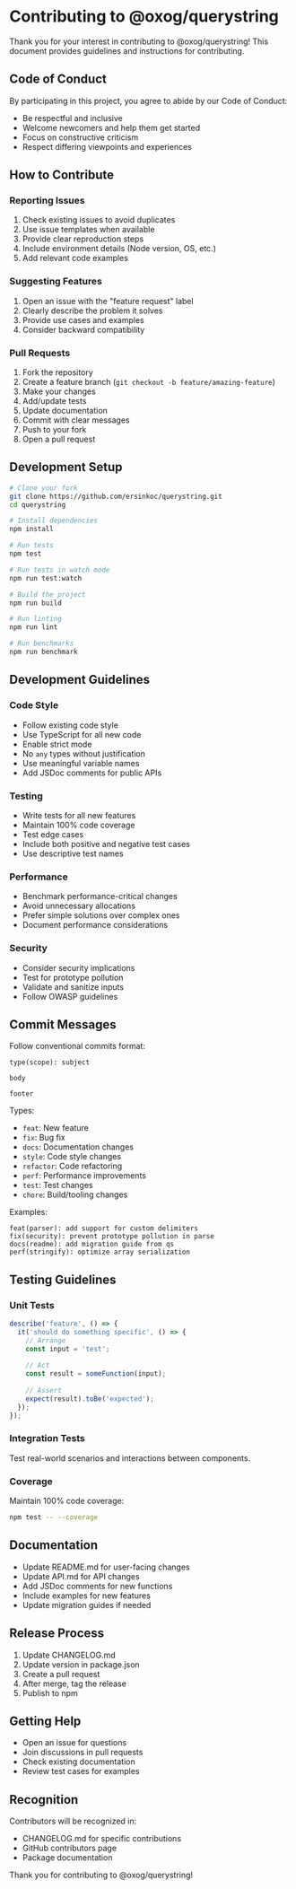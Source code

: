 # Contributing to @oxog/querystring

Thank you for your interest in contributing to @oxog/querystring! This document provides guidelines and instructions for contributing.

## Code of Conduct

By participating in this project, you agree to abide by our Code of Conduct:
- Be respectful and inclusive
- Welcome newcomers and help them get started
- Focus on constructive criticism
- Respect differing viewpoints and experiences

## How to Contribute

### Reporting Issues

1. Check existing issues to avoid duplicates
2. Use issue templates when available
3. Provide clear reproduction steps
4. Include environment details (Node version, OS, etc.)
5. Add relevant code examples

### Suggesting Features

1. Open an issue with the "feature request" label
2. Clearly describe the problem it solves
3. Provide use cases and examples
4. Consider backward compatibility

### Pull Requests

1. Fork the repository
2. Create a feature branch (`git checkout -b feature/amazing-feature`)
3. Make your changes
4. Add/update tests
5. Update documentation
6. Commit with clear messages
7. Push to your fork
8. Open a pull request

## Development Setup

```bash
# Clone your fork
git clone https://github.com/ersinkoc/querystring.git
cd querystring

# Install dependencies
npm install

# Run tests
npm test

# Run tests in watch mode
npm run test:watch

# Build the project
npm run build

# Run linting
npm run lint

# Run benchmarks
npm run benchmark
```

## Development Guidelines

### Code Style

- Follow existing code style
- Use TypeScript for all new code
- Enable strict mode
- No `any` types without justification
- Use meaningful variable names
- Add JSDoc comments for public APIs

### Testing

- Write tests for all new features
- Maintain 100% code coverage
- Test edge cases
- Include both positive and negative test cases
- Use descriptive test names

### Performance

- Benchmark performance-critical changes
- Avoid unnecessary allocations
- Prefer simple solutions over complex ones
- Document performance considerations

### Security

- Consider security implications
- Test for prototype pollution
- Validate and sanitize inputs
- Follow OWASP guidelines

## Commit Messages

Follow conventional commits format:

```
type(scope): subject

body

footer
```

Types:
- `feat`: New feature
- `fix`: Bug fix
- `docs`: Documentation changes
- `style`: Code style changes
- `refactor`: Code refactoring
- `perf`: Performance improvements
- `test`: Test changes
- `chore`: Build/tooling changes

Examples:
```
feat(parser): add support for custom delimiters
fix(security): prevent prototype pollution in parse
docs(readme): add migration guide from qs
perf(stringify): optimize array serialization
```

## Testing Guidelines

### Unit Tests

```typescript
describe('feature', () => {
  it('should do something specific', () => {
    // Arrange
    const input = 'test';
    
    // Act
    const result = someFunction(input);
    
    // Assert
    expect(result).toBe('expected');
  });
});
```

### Integration Tests

Test real-world scenarios and interactions between components.

### Coverage

Maintain 100% code coverage:
```bash
npm test -- --coverage
```

## Documentation

- Update README.md for user-facing changes
- Update API.md for API changes
- Add JSDoc comments for new functions
- Include examples for new features
- Update migration guides if needed

## Release Process

1. Update CHANGELOG.md
2. Update version in package.json
3. Create a pull request
4. After merge, tag the release
5. Publish to npm

## Getting Help

- Open an issue for questions
- Join discussions in pull requests
- Check existing documentation
- Review test cases for examples

## Recognition

Contributors will be recognized in:
- CHANGELOG.md for specific contributions
- GitHub contributors page
- Package documentation

Thank you for contributing to @oxog/querystring!